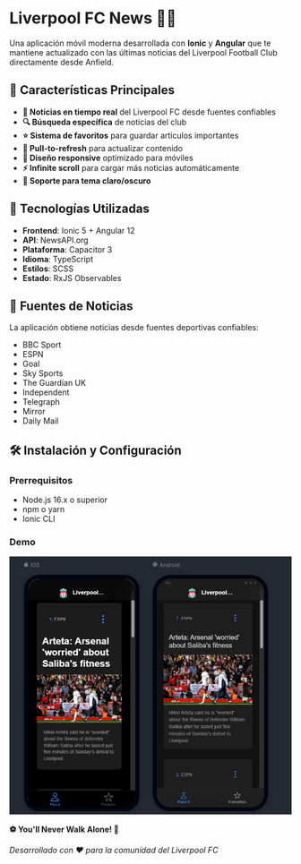 # Liverpool FC News 📰🔴

Una aplicación móvil moderna desarrollada con **Ionic** y **Angular** que te mantiene actualizado con las últimas noticias del Liverpool Football Club directamente desde Anfield.

## 🎯 Características Principales

- **📰 Noticias en tiempo real** del Liverpool FC desde fuentes confiables
- **🔍 Búsqueda específica** de noticias del club
- **⭐ Sistema de favoritos** para guardar artículos importantes
- **🔄 Pull-to-refresh** para actualizar contenido
- **📱 Diseño responsive** optimizado para móviles
- **⚡ Infinite scroll** para cargar más noticias automáticamente
- **🌙 Soporte para tema claro/oscuro**

## 🚀 Tecnologías Utilizadas

- **Frontend**: Ionic 5 + Angular 12
- **API**: NewsAPI.org
- **Plataforma**: Capacitor 3
- **Idioma**: TypeScript
- **Estilos**: SCSS
- **Estado**: RxJS Observables

## 📱 Fuentes de Noticias

La aplicación obtiene noticias desde fuentes deportivas confiables:
- BBC Sport
- ESPN
- Goal
- Sky Sports
- The Guardian UK
- Independent
- Telegraph
- Mirror
- Daily Mail

## 🛠️ Instalación y Configuración

### Prerrequisitos
- Node.js 16.x o superior
- npm o yarn
- Ionic CLI

### Demo
![Demo App](src/assets/demoapp.png)


**⚽ You'll Never Walk Alone! 🔴**

*Desarrollado con ❤️ para la comunidad del Liverpool FC*
